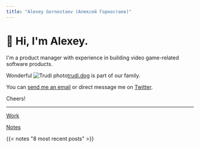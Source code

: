 ```yaml
---
title: "Alexey Gornostaev (Алексей Горностаев)"
---
```


# 👋 Hi, I'm Alexey. 

I'm a product manager with experience in building video game-related software products. 

Wonderful ![Trudi photo](/img/trudi.jpg)[trudi.dog](http://trudi.dog) is part of our family.

You can [send me an email](mailto:hi@alexeygornostaev.com) or direct message me on [Twitter](https://twitter.com/#!/accujazz).

Cheers!

---

[Work](/work)

[Notes](/posts)

{{< notes "8 most recent posts" >}}
